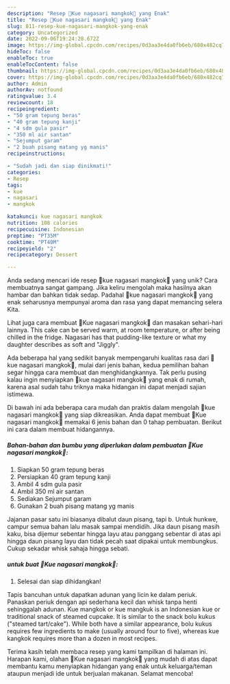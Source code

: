 ```yaml
---
description: "Resep 🍌Kue nagasari mangkok🍌 yang Enak"
title: "Resep 🍌Kue nagasari mangkok🍌 yang Enak"
slug: 811-resep-kue-nagasari-mangkok-yang-enak
category: Uncategorized
date: 2022-09-06T19:24:28.672Z
image: https://img-global.cpcdn.com/recipes/0d3aa3e4da0fb6eb/680x482cq70/kue-nagasari-mangkok-foto-resep-utama.jpg
hideToc: false
enableToc: true
enableTocContent: false
thumbnail: https://img-global.cpcdn.com/recipes/0d3aa3e4da0fb6eb/680x482cq70/kue-nagasari-mangkok-foto-resep-utama.jpg
cover: https://img-global.cpcdn.com/recipes/0d3aa3e4da0fb6eb/680x482cq70/kue-nagasari-mangkok-foto-resep-utama.jpg
author: Admin
authorAv: notfound
ratingvalue: 3.4
reviewcount: 18
recipeingredient:
- "50 gram tepung beras"
- "40 gram tepung kanji"
- "4 sdm gula pasir"
- "350 ml air santan"
- "Sejumput garam"
- "2 buah pisang matang yg manis"
recipeinstructions:

- "Sudah jadi dan siap dinikmati!"
categories:
- Resep
tags:
- kue
- nagasari
- mangkok

katakunci: kue nagasari mangkok 
nutrition: 108 calories
recipecuisine: Indonesian
preptime: "PT35M"
cooktime: "PT40M"
recipeyield: "2"
recipecategory: Dessert

---
```





Anda sedang mencari ide resep 🍌kue nagasari mangkok🍌 yang unik? Cara membuatnya sangat gampang. Jika keliru mengolah maka hasilnya akan hambar dan bahkan tidak sedap. Padahal 🍌kue nagasari mangkok🍌 yang enak seharusnya mempunyai aroma dan rasa yang dapat memancing selera Kita.





Lihat juga cara membuat 🍌Kue nagasari mangkok🍌 dan masakan sehari-hari lainnya. This cake can be served warm, at room temperature, or after being chilled in the fridge. Nagasari has that pudding-like texture or what my daughter describes as soft and &#34;Jiggly&#34;.

Ada beberapa hal yang sedikit banyak mempengaruhi kualitas rasa dari 🍌kue nagasari mangkok🍌, mulai dari jenis bahan, kedua pemilihan bahan segar hingga cara membuat dan menghidangkannya. Tak perlu pusing kalau ingin menyiapkan 🍌kue nagasari mangkok🍌 yang enak di rumah, karena asal sudah tahu triknya maka hidangan ini dapat menjadi sajian istimewa.






Di bawah ini ada beberapa cara mudah dan praktis dalam mengolah 🍌kue nagasari mangkok🍌 yang siap dikreasikan. Anda dapat membuat 🍌Kue nagasari mangkok🍌 memakai 6 jenis bahan dan 0 tahap pembuatan. Berikut ini cara dalam membuat hidangannya.

<!--inarticleads1-->

##### Bahan-bahan dan bumbu yang diperlukan dalam pembuatan 🍌Kue nagasari mangkok🍌:

1. Siapkan 50 gram tepung beras
1. Persiapkan 40 gram tepung kanji
1. Ambil 4 sdm gula pasir
1. Ambil 350 ml air santan
1. Sediakan Sejumput garam
1. Gunakan 2 buah pisang matang yg manis


Jajanan pasar satu ini biasanya dibalut daun pisang, tapi b. Untuk hunkwe, campur semua bahan lalu masak sampai mendidih. Jika daun pisang masih kaku, bisa dijemur sebentar hingga layu atau panggang sebentar di atas api hingga daun pisang layu dan tidak pecah saat dipakai untuk membungkus. Cukup sekadar whisk sahaja hingga sebati. 

<!--inarticleads2-->

#####  untuk buat 🍌Kue nagasari mangkok🍌:


1. Selesai dan siap dihidangkan!

Tapis bancuhan untuk dapatkan adunan yang licin ke dalam periuk. Panaskan periuk dengan api sederhana kecil dan whisk tanpa henti sehinggalah adunan. Kue mangkok or kue mangkuk is an Indonesian kue or traditional snack of steamed cupcake. It is similar to the snack bolu kukus (&#34;steamed tart/cake&#34;). While both have a similar appearance, bolu kukus requires few ingredients to make (usually around four to five), whereas kue kangkok requires more than a dozen in most recipes. 

Terima kasih telah membaca resep yang kami tampilkan di halaman ini. Harapan kami, olahan 🍌Kue nagasari mangkok🍌 yang mudah di atas dapat membantu kamu menyiapkan hidangan yang enak untuk keluarga/teman ataupun menjadi ide untuk berjualan makanan. Selamat mencoba!
